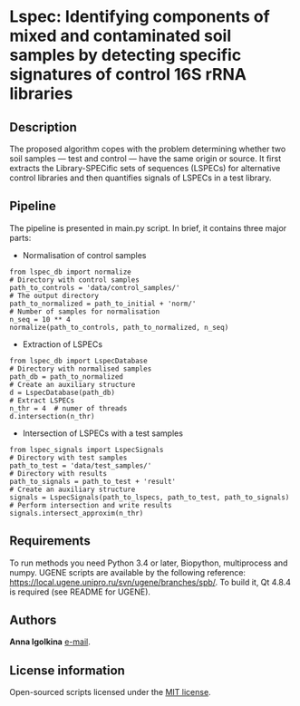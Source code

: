 # Lspec: Identifying components of mixed and contaminated soil samples by detecting specific signatures of control 16S rRNA libraries

## Description

The proposed algorithm copes with the problem determining whether two soil samples — test and control — have the same origin or source.
It first extracts the Library-SPECific sets of sequences (LSPECs) for alternative control libraries and then quantifies signals of LSPECs in a test library. 

## Pipeline

The pipeline is presented in main.py script. In brief, it contains three major parts:

*  Normalisation of control samples
```
from lspec_db import normalize
# Directory with control samples
path_to_controls = 'data/control_samples/'
# The output directory
path_to_normalized = path_to_initial + 'norm/'
# Number of samples for normalisation
n_seq = 10 ** 4
normalize(path_to_controls, path_to_normalized, n_seq)
```

* Extraction of LSPECs
```
from lspec_db import LspecDatabase
# Directory with normalised samples
path_db = path_to_normalized
# Create an auxiliary structure 
d = LspecDatabase(path_db)
# Extract LSPECs
n_thr = 4  # numer of threads
d.intersection(n_thr)  
```

* Intersection of LSPECs with a test samples
```
from lspec_signals import LspecSignals
# Directory with test samples 
path_to_test = 'data/test_samples/'
# Directory with results
path_to_signals = path_to_test + 'result'
# Create an auxiliary structure 
signals = LspecSignals(path_to_lspecs, path_to_test, path_to_signals)
# Perform intersection and write results
signals.intersect_approxim(n_thr)
```


## Requirements

To run methods you need Python 3.4 or later, Biopython, multiprocess and numpy.
UGENE scripts are available by the following reference:
https://local.ugene.unipro.ru/svn/ugene/branches/spb/.
To build it, Qt 4.8.4 is required (see README for UGENE).

## Authors

**Anna Igolkina**  [e-mail](mailto:igolkinaanna11@gmail.com).    



## License information

Open-sourced scripts licensed under the [MIT license](https://opensource.org/licenses/MIT).
